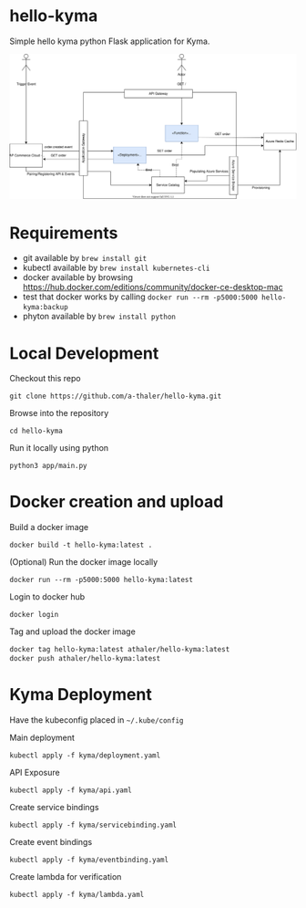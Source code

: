 # hello-kyma
Simple hello kyma python Flask application for Kyma.

<p align="center">
 <img src="./diagram.svg">
</p>

# Requirements

- git available by `brew install git`
- kubectl available by `brew install kubernetes-cli`
- docker available by browsing https://hub.docker.com/editions/community/docker-ce-desktop-mac
- test that docker works by calling `docker run --rm -p5000:5000 hello-kyma:backup`
- phyton available by `brew install python`

# Local Development
Checkout this repo
```
git clone https://github.com/a-thaler/hello-kyma.git
```

Browse into the repository
```
cd hello-kyma
```

Run it locally using python
```
python3 app/main.py
```

# Docker creation and upload
Build a docker image
```
docker build -t hello-kyma:latest .
```

(Optional) Run the docker image locally
```
docker run --rm -p5000:5000 hello-kyma:latest
```

Login to docker hub
```
docker login
```

Tag and upload the docker image
```
docker tag hello-kyma:latest athaler/hello-kyma:latest
docker push athaler/hello-kyma:latest
```

# Kyma Deployment

Have the kubeconfig placed in `~/.kube/config`

Main deployment
```
kubectl apply -f kyma/deployment.yaml
```

API Exposure
```
kubectl apply -f kyma/api.yaml
```

Create service bindings
```
kubectl apply -f kyma/servicebinding.yaml
```

Create event bindings
```
kubectl apply -f kyma/eventbinding.yaml
```

Create lambda for verification
```
kubectl apply -f kyma/lambda.yaml
```